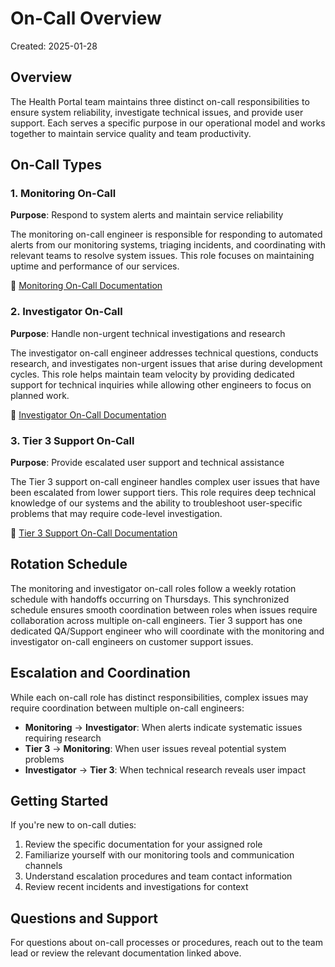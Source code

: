 # On-Call Overview

Created: 2025-01-28

## Overview

The Health Portal team maintains three distinct on-call responsibilities to ensure system reliability, investigate technical issues, and provide user support. Each serves a specific purpose in our operational model and works together to maintain service quality and team productivity.

## On-Call Types

### 1. Monitoring On-Call
**Purpose**: Respond to system alerts and maintain service reliability

The monitoring on-call engineer is responsible for responding to automated alerts from our monitoring systems, triaging incidents, and coordinating with relevant teams to resolve system issues. This role focuses on maintaining uptime and performance of our services.

📖 [Monitoring On-Call Documentation](./oncall-monitoring.md)

### 2. Investigator On-Call
**Purpose**: Handle non-urgent technical investigations and research

The investigator on-call engineer addresses technical questions, conducts research, and investigates non-urgent issues that arise during development cycles. This role helps maintain team velocity by providing dedicated support for technical inquiries while allowing other engineers to focus on planned work.

📖 [Investigator On-Call Documentation](./oncall-investigator.md)

### 3. Tier 3 Support On-Call
**Purpose**: Provide escalated user support and technical assistance

The Tier 3 support on-call engineer handles complex user issues that have been escalated from lower support tiers. This role requires deep technical knowledge of our systems and the ability to troubleshoot user-specific problems that may require code-level investigation.

📖 [Tier 3 Support On-Call Documentation](./oncall-tier3.md)

## Rotation Schedule

The monitoring and investigator on-call roles follow a weekly rotation schedule with handoffs occurring on Thursdays. This synchronized schedule ensures smooth coordination between roles when issues require collaboration across multiple on-call engineers. Tier 3 support has one dedicated QA/Support engineer who will coordinate with the monitoring and investigator on-call engineers on customer support issues.

## Escalation and Coordination

While each on-call role has distinct responsibilities, complex issues may require coordination between multiple on-call engineers:

- **Monitoring** → **Investigator**: When alerts indicate systematic issues requiring research
- **Tier 3** → **Monitoring**: When user issues reveal potential system problems
- **Investigator** → **Tier 3**: When technical research reveals user impact

## Getting Started

If you're new to on-call duties:

1. Review the specific documentation for your assigned role
2. Familiarize yourself with our monitoring tools and communication channels
3. Understand escalation procedures and team contact information
4. Review recent incidents and investigations for context

## Questions and Support

For questions about on-call processes or procedures, reach out to the team lead or review the relevant documentation linked above.
